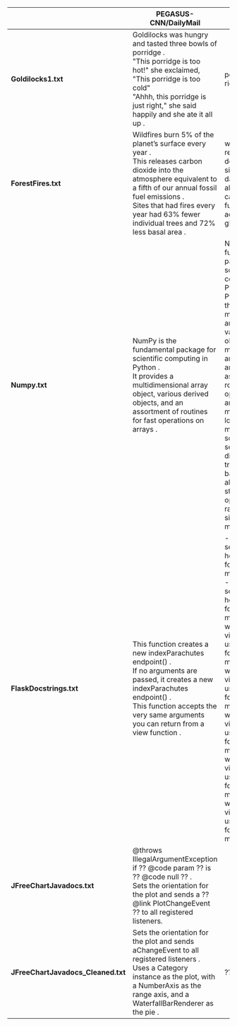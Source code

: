 |                                 | PEGASUS-CNN/DailyMail                                                                                                                                                                                                                                              | PEGASUS-reddit-tifu                                                                                                                                                                                                                                                                                                                                                                                                                                                         |
| ------------------------------- | ------------------------------------------------------------------------------------------------------------------------------------------------------------------------------------------------------------------------------------------------------------------ | --------------------------------------------------------------------------------------------------------------------------------------------------------------------------------------------------------------------------------------------------------------------------------------------------------------------------------------------------------------------------------------------------------------------------------------------------------------------------- |
| **Goldilocks1.txt**                 | Goldilocks was hungry and tasted three bowls of porridge .<br>"This porridge is too hot!" she exclaimed, "This porridge is too cold"<br>"Ahhh, this porridge is just right," she said happily and she ate it all up .                                              | porridge is just right.                                                                                                                                                                                                                                                                                                                                                                                                                                                     |
| **ForestFires.txt**                 | Wildfires burn 5% of the planet’s surface every year .<br>This releases carbon dioxide into the atmosphere equivalent to a fifth of our annual fossil fuel emissions .<br>Sites that had fires every year had 63% fewer individual trees and 72% less basal area . | wildfires are reducing forest density and tree size and may damage forests’ ability to capture carbon in the future, according to a global study.                                                                                                                                                                                                                                                                                                                           |
| **Numpy.txt**                       | NumPy is the fundamental package for scientific computing in Python .<br>It provides a multidimensional array object, various derived objects, and an assortment of routines for fast operations on arrays .                                                       | NumPy is the fundamental package for scientific computing in Python. it is a Python library that provides a multidimensional array object, various derived objects (such as masked arrays and matrices), and an assortment of routines for fast operations on arrays, including mathematical, logical, shape manipulation, sorting, selecting, I/O, discrete Fourier transforms, basic linear algebra, basic statistical operations, random simulation and much more.       |
| **FlaskDocstrings.txt**             | This function creates a new indexParachutes endpoint() .<br>If no arguments are passed, it creates a new indexParachutes endpoint() .<br>This function accepts the very same arguments you can return from a view function .                                       | \- if you want to set a view's headers, use the following method.<br>\- if you want to set a view's headers, use the following method. - if you want to set a view's headers, use the following method. - if you want to set a view's headers, use the following method. - if you want to set a view's headers, use the following method. - if you want to set a view's headers, use the following method. - if you want to set a view's headers, use the following method. |
| **JFreeChartJavadocs.txt**          | @throws IllegalArgumentException if ⁇ @code param ⁇ is ⁇ @code null ⁇ .<br>Sets the orientation for the plot and sends a ⁇ @link PlotChangeEvent ⁇ to all registered listeners.                                                                                    |                                                                                                                                                                                                                                                                                                                                                                                                                                                                             |
| **JFreeChartJavadocs\_Cleaned.txt** | Sets the orientation for the plot and sends aChangeEvent to all registered listeners .<br>Uses a Category instance as the plot, with a NumberAxis as the range axis, and a WaterfallBarRenderer as the pie .                                                       | ⁇                                                                                                                                                                                                                                                                                                                                                                                                                                                                           |
